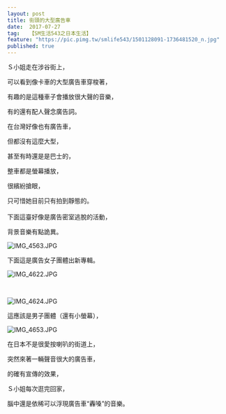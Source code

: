 ```yaml
---
layout: post
title: 街頭的大型廣告車
date:  2017-07-27
tag:   【SM生活543之日本生活】
feature: "https://pic.pimg.tw/smlife543/1501128091-1736481520_n.jpg"
published: true 
---
```

<p>Ｓ小姐走在涉谷街上，</p>

<p>可以看到像卡車的大型廣告車穿梭著，</p>

<p>有趣的是這種車子會播放很大聲的音樂，</p>

<p>有的還有配人聲念廣告詞。</p>

<p>在台灣好像也有廣告車，</p>

<p>但都沒有這麼大型，</p>

<p>甚至有時還是是巴士的，</p>

<p>整車都是螢幕播放，</p>

<p>很繽紛搶眼，</p>

<p>只可惜她目前只有拍到靜態的。<br>
<br>
下面這臺好像是廣告密室逃脫的活動，</p>

<p>背景音樂有點詭異。</p>

<p><img alt="IMG_4563.JPG" src="https://pic.pimg.tw/smlife543/1501128091-1736481520_n.jpg" title="IMG_4563.JPG"></p>

<p>下面這是廣告女子團體出新專輯。</p>

<p><img alt="IMG_4622.JPG" src="https://pic.pimg.tw/smlife543/1501128101-1822705518_n.jpg?v=1501128105" title="IMG_4622.JPG"></p>

<p>&nbsp;</p>

<p><img alt="IMG_4624.JPG" src="https://pic.pimg.tw/smlife543/1501128110-3200132333_n.jpg?v=1501128115" title="IMG_4624.JPG"></p>

<p>這應該是男子團體（還有小螢幕），</p>

<p><img alt="IMG_4653.JPG" src="https://pic.pimg.tw/smlife543/1501149444-3284829348_n.jpg?v=1501149447" title="IMG_4653.JPG"></p>

<p>在日本不是很愛按喇叭的街道上，</p>

<p>突然來著一輛聲音很大的廣告車，</p>

<p>的確有宣傳的效果，</p>

<p>Ｓ小姐每次逛完回家，</p>

<p>腦中還是依稀可以浮現廣告車“轟嗓”的音樂。</p>


